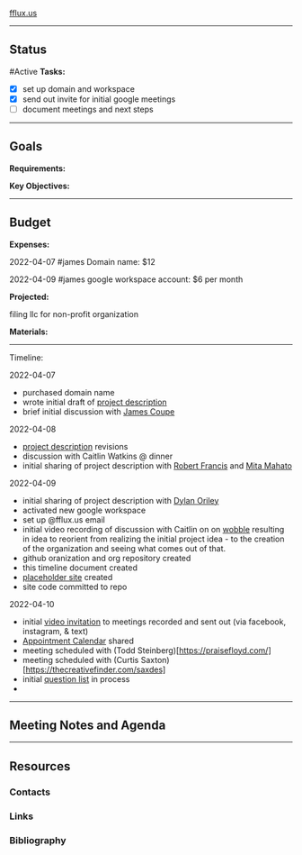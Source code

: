 [fflux.us](https://fflux.us)

---
## Status
#Active 
**Tasks:**
- [x] set up domain and workspace
- [x] send out invite for initial google meetings
- [ ] document meetings and next steps

---
## Goals 
**Requirements:**

**Key Objectives:**

---
## Budget
**Expenses:**

2022-04-07 #james Domain name: $12

2022-04-09 #james google workspace account: $6 per month


**Projected:**

filing llc for non-profit organization

**Materials:**


---
Timeline:

2022-04-07
- purchased domain name
- wrote initial draft of [project description](https://github.com/ffluxus/org/blob/main/initial-project-description.md)
- brief initial discussion with [James Coupe](http://jamescoupe.com/)

2022-04-08
- [project description](https://github.com/ffluxus/org/blob/main/initial-project-description.md) revisions
- discussion with Caitlin Watkins @ dinner
- initial sharing of project description with [Robert Francis](https://www.rmfrancis.net/) and [Mita Mahato](https://mitamahato.com/)

2022-04-09
- initial sharing of project description with [Dylan Oriley](https://www.invmntn.com/)
- activated new google workspace 
- set up @fflux.us email
- initial video recording of discussion with Caitlin on on [wobble](https://youtu.be/wFOjesiXP7s) resulting in idea to reorient from realizing the initial project idea - to the creation of the organization and seeing what comes out of that.
- github oranization and org repository created
- this timeline document created
- [placeholder site](https://fflux.us) created
- site code committed to repo

2022-04-10
- initial [video invitation](https://youtu.be/AaGrtUdKXHE) to meetings recorded and sent out (via facebook, instagram, & text)
- [Appointment Calendar](https://calendar.google.com/calendar/u/0/selfsched?sstoken=UU95WWtMQm9xbzZJfGRlZmF1bHR8YjU2MWEzMzQzZjRiODNlYWU4N2IzMTk1YzA4ZGEwMGY) shared
- meeting scheduled with (Todd Steinberg)[https://praisefloyd.com/]
- meeting scheduled with (Curtis Saxton)[https://thecreativefinder.com/saxdes]
- initial [question list](https://github.com/ffluxus/ffluxus/blob/main/initial-questions.md) in process
- 
---
## Meeting Notes and Agenda

---
## Resources
### Contacts
### Links
### Bibliography
